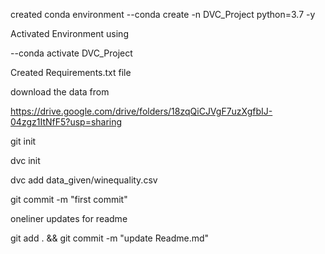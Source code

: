 created conda environment
--conda create -n DVC_Project python=3.7 -y

Activated Environment using

--conda activate DVC_Project

Created Requirements.txt file

download the data from

https://drive.google.com/drive/folders/18zqQiCJVgF7uzXgfbIJ-04zgz1ItNfF5?usp=sharing

git init

dvc init 

dvc add data_given/winequality.csv

git commit -m "first commit"

oneliner updates for readme

git add . && git commit -m "update Readme.md"